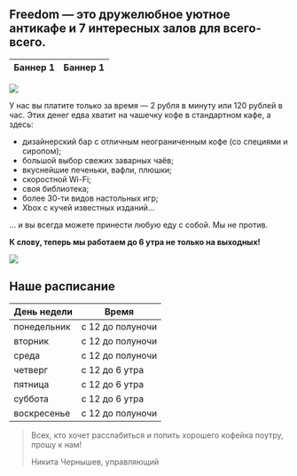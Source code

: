 ## Freedom — это дружелюбное уютное антикафе и 7 интересных залов для всего-всего. 

| Баннер 1 | Баннер 1 |
| -------- | -------- |

![](http://placehold.it/950x450)

У нас вы платите только за время — 2 рубля в минуту или 120 рублей в час. Этих денег едва хватит на чашечку кофе в стандартном кафе, а здесь:

* дизайнерский бар с отличным неограниченным кофе (со специями и сиропом);
* большой выбор свежих заварных чаёв;
* вкуснейшие печеньки, вафли, плюшки;
* скоростной Wi-Fi;
* своя библиотека;
* более 30-ти видов настольных игр;
* Xbox с кучей известных изданий…

… и вы всегда можете принести любую еду с собой. Мы не против.

**К слову, теперь мы работаем до 6 утра не только на выходных!**

![](http://placehold.it/950x30)

## Наше расписание

| День недели | Время            |
| ----------- | ---------------- |
| понедельник | с 12 до полуночи |
| вторник     | с 12 до полуночи |
| среда       | с 12 до полуночи |
| четверг     | с 12 до 6 утра   |
| пятница     | с 12 до 6 утра   |
| суббота     | с 12 до 6 утра   |
| воскресенье | с 12 до полуночи |


<blockquote class="blockquote">
  <p>Всех, кто хочет расслабиться и попить хорошего кофейка поутру, прошу к нам!</p>
  <footer>Никита Чернышев, управляющий</footer>
</blockquote>